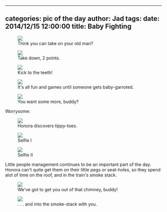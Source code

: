 
---
categories: pic of the day
author: Jad
tags: 
date: 2014/12/15 12:00:00
title: Baby Fighting
---

<figure>
<img src="/img/2014/12/15/img_20141215_084938045_medium.jpg" />
<figcaption>Think you can take on your old man?</figcaption>
</figure>

<figure>
<img src="/img/2014/12/15/img_20141215_084854529_medium.jpg" />
<figcaption>Take down, 2 points.</figcaption>
</figure>

<figure>
<img src="/img/2014/12/15/img_20141215_084912562_medium.jpg" />
<figcaption>Kick to the teeth!</figcaption>
</figure>

<figure>
<img src="/img/2014/12/15/img_20141215_084843023_medium.jpg" />
<figcaption>It's all fun and games until someone gets baby-garroted.</figcaption>
</figure>

<figure>
<img src="/img/2014/12/15/img_20141215_085031903_medium.jpg" />
<figcaption>You want some more, buddy?</figcaption>
</figure>

<p>Worrysome:</p>
<figure>
<img src="/img/2014/12/15/img_20141215_152522033_medium.jpg" />
<figcaption>Honora discovers tippy-toes.</figcaption>
</figure>

<figure>
<img src="/img/2014/12/15/img_20141215_132839504_large.jpg" />
<figcaption>Selfie I</figcaption>
</figure>
<figure>
<img src="/img/2014/12/15/img_20141215_132842039_large.jpg" />
<figcaption>Selfie II</figcaption>
</figure>

<p>Little people management continues to be an important part of the day.  Honora can't quite get them on their little pegs or seat-holes, so they spend alot of time on the roof, and in the train's smoke stack.</p>

<figure>
<img src="/img/2014/12/15/img_20141215_111029841_medium.jpg" />
<figcaption>We've got to get you out of that chimney, buddy!</figcaption>
</figure>


<figure>
<img src="/img/2014/12/15/img_20141215_111036401_medium.jpg" />
<figcaption>. . . and into the smoke-stack with you.</figcaption>
</figure>

